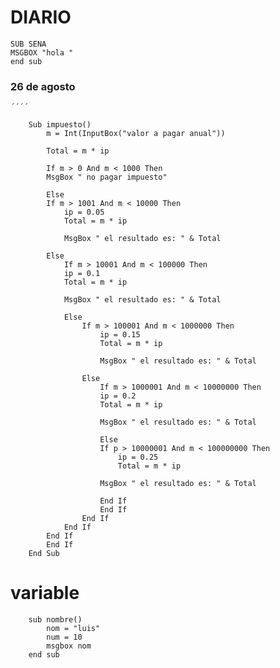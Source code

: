 # DIARIO
    SUB SENA
    MSGBOX "hola "
    end sub 
    
### 26 de agosto

    ´´´´

        Sub impuesto()
            m = Int(InputBox("valor a pagar anual"))
            
            Total = m * ip
            
            If m > 0 And m < 1000 Then
            MsgBox " no pagar impuesto"
            
            Else
            If m > 1001 And m < 10000 Then
                ip = 0.05
                Total = m * ip
                
                MsgBox " el resultado es: " & Total
                
            Else
                If m > 10001 And m < 100000 Then
                ip = 0.1
                Total = m * ip
                
                MsgBox " el resultado es: " & Total
                
                Else
                    If m > 100001 And m < 1000000 Then
                        ip = 0.15
                        Total = m * ip
                        
                        MsgBox " el resultado es: " & Total
                    
                    Else
                        If m > 1000001 And m < 10000000 Then
                        ip = 0.2
                        Total = m * ip
                        
                        MsgBox " el resultado es: " & Total
                            
                        Else
                        If p > 10000001 And m < 100000000 Then
                            ip = 0.25
                            Total = m * ip
                        
                        MsgBox " el resultado es: " & Total
                        
                        End If
                        End If
                    End If
                End If
            End If
            End If
        End Sub

# variable
~~~
    sub nombre()
        nom = "luis"
        num = 10
        msgbox nom
    end sub
